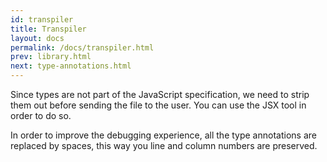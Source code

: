 ```yaml
---
id: transpiler
title: Transpiler
layout: docs
permalink: /docs/transpiler.html
prev: library.html
next: type-annotations.html
---
```


Since types are not part of the JavaScript specification, we need to strip them out before sending the file to the user. You can use the JSX tool in order to do so.

In order to improve the debugging experience, all the type annotations are replaced by spaces, this way you line and column numbers are preserved.

<!--[if lte IE 8]>
<script type="text/javascript" src="http://facebook.github.io/react/js/html5shiv.min.js"></script>
<script type="text/javascript" src="http://facebook.github.io/react/js/es5-shim.min.js"></script>
<script type="text/javascript" src="http://facebook.github.io/react/js/es5-sham.min.js"></script>
<![endif]-->
<script type="text/javascript" src="http://facebook.github.io/react/js/codemirror.js"></script>
<script type="text/javascript" src="http://facebook.github.io/react/js/javascript.js"></script>
<script type="text/javascript" src="http://facebook.github.io/react/js/react.js"></script>
<!-- Right now JSXTransformer on the React website is too old. So I built
it from master on the React repo and copy/pasted it here. Whenever we ship
the next version of React we can just use it and remove the local one -->
<script type="text/javascript" src="/flow/static/JSXTransformer.js"></script>
<script type="text/javascript" src="http://facebook.github.io/react/js/live_editor.js"></script>
<script type="text/javascript" src="http://facebook.github.io/react/js/showdown.js"></script>
<link rel="stylesheet" href="http://facebook.github.io/react/css/syntax.css" />
<link rel="stylesheet" href="http://facebook.github.io/react/css/codemirror.css" />
<link rel="stylesheet" href="http://facebook.github.io/react/css/react.css" />

<div id="jsxCompiler"></div>
<script src="/flow/static/transformer.js"></script>
